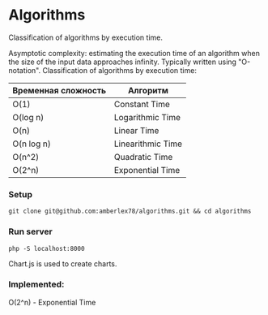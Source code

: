 # Algorithms

Classification of algorithms by execution time.

Asymptotic complexity: estimating the execution time of an algorithm when the size of the input data approaches infinity. Typically written using "O-notation".
Classification of algorithms by execution time:

| Временная сложность | Алгоритм |
| --- | --- |
| O(1) | Constant Time |
| O(log n) | Logarithmic Time |
| O(n) | Linear Time |
| O(n log n) | Linearithmic Time |
| O(n^2) | Quadratic Time |
| O(2^n) | Exponential Time |

### Setup

```shell
git clone git@github.com:amberlex78/algorithms.git && cd algorithms
```

### Run server

```shell
php -S localhost:8000
```

Chart.js is used to create charts.

### Implemented:

O(2^n) - Exponential Time
